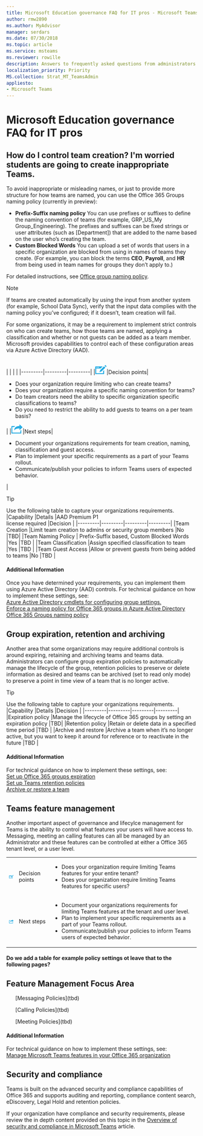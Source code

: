 ```yaml
---
title: Microsoft Education governance FAQ for IT pros - Microsoft Teams
author: rmw2890
ms.author: MyAdvisor
manager: serdars
ms.date: 07/30/2018
ms.topic: article
ms.service: msteams
ms.reviewer: rowille
description: Answers to frequently asked questions from administrators of Microsoft Education teams who use Teams.
localization_priority: Priority
MS.collection: Strat_MT_TeamsAdmin
appliesto:
- Microsoft Teams
---
```


# Microsoft Education governance FAQ for IT pros

## How do I control team creation?  I'm worried students are going to create inappropriate Teams.

To avoid inappropriate or misleading names, or just to provide more structure for how teams are named, you can use the Office 365 Groups naming policy (currently in preview):

-   **Prefix-Suffix naming policy** You can use prefixes or suffixes to define the naming convention of teams (for example, GRP_US_My Group_Engineering). The prefixes and suffixes can be fixed strings or user attributes (such as [Department]) that are added to the name based on the user who’s creating the team.
-   **Custom Blocked Words** You can upload a set of words that users in a specific organization are blocked from using in names of teams they create. (For example, you can block the terms **CEO**, **Payroll**, and **HR** from being used in team names for groups they don’t apply to.)

For detailed instructions, see [Office group naming policy](https://support.office.com/article/office-365-groups-naming-policy-6ceca4d3-cad1-4532-9f0f-d469dfbbb552).

> [!Note]
> If teams are created automatically by using the input from another system (for example,  School Data Sync), verify that the input data complies with the naming policy you’ve configured; if it doesn’t, team creation will fail.





For some organizations, it may be a requirement to implement strict controls on who can create teams, how those teams are named, applying a classification and whether or not guests can be added as a team member. Microsoft provides capabilities to control each of these configuration areas via Azure Active Directory (AAD). 

<br>
|         |         |         |
|---------|---------|---------|
|<img src="media/audio_conferencing_image7.png" />|Decision points|<ul><li>Does your organization require limiting who can create teams?</li><li>Does your organization require a specific naming convention for teams?</li><li>Do team creators need the ability to specific organization specific classifications to teams?</li><li>Do you need to restrict the ability to add guests to teams on a per team basis?</li></ul>|
|<img src="media/audio_conferencing_image9.png" />|Next steps|<ul><li>Document your organizations requirements for team creation, naming, classification and guest access.</li><li>Plan to implement your specific requirements as a part of your Teams rollout.</li><li>Communicate/publish your policies to inform Teams users of expected behavior.</li></ul>|

> [!TIP]
Use the following table to capture your organizations requirements.
|Capability |Details |AAD Premium P1 <br> license required |Decision |
|---------|---------|---------|---------|
|Team Creation |Limit team creation to admins or security group members |No |TBD|
|Team Naming Policy | Prefix-Suffix based, Custom Blocked Words |Yes |TBD |
|Team Classification |Assign specified classification to team |Yes |TBD |
|Team Guest Access |Allow or prevent guests from being added to teams |No |TBD |


#### Additional Information
Once you have determined your requirements, you can implement them using Azure Active Directory (AAD) controls. For technical guidance on how to implement these settings, see: <br>
[Azure Active Directory cmdlets for configuring group settings.](https://docs.microsoft.com/en-us/azure/active-directory/users-groups-roles/groups-settings-cmdlets) <br>
[Enforce a naming policy for Office 365 groups in Azure Active Directory](https://docs.microsoft.com/en-us/azure/active-directory/users-groups-roles/groups-naming-policy) <br>
[Office 365 Groups naming policy](https://support.office.com/article/office-365-groups-naming-policy-6ceca4d3-cad1-4532-9f0f-d469dfbbb552) <br>


## Group expiration, retention and archiving
Another area that some organizations may require additional controls is around expiring, retaining and archiving teams and teams data. Administrators can configure group expiration policies to automatically manage the lifecycle of the group, retention policies to preserve or delete information as desired and teams can be archived (set to read only mode) to preserve a point in time view of a team that is no longer active.

> [!TIP]
Use the following table to capture your organizations requirements.
|Capability |Details |Decision |
|---------|---------|---------|---------|
|Expiration policy |Manage the lifecycle of Office 365 groups by setting an expiration policy |TBD|
|Retention policy |Retain or delete data in a specified time period |TBD |
|Archive and restore |Archive a team when it’s no longer active, but you want to keep it around for reference or to reactivate in the future |TBD |

#### Additional Information
For technical guidance on how to implement these settings, see: <br>
[Set up Office 365 groups expiration](https://docs.microsoft.com/en-us/azure/active-directory/users-groups-roles/groups-lifecycle) <br>
[Set up Teams retention policies](https://docs.microsoft.com/en-us/MicrosoftTeams/security-compliance-overview#retention-policies) <br>
[Archive or restore a team](https://support.office.com/en-us/article/archive-or-restore-a-team-dc161cfd-b328-440f-974b-5da5bd98b5a7?ui=en-US&rs=en-001&ad=US) <br>


## Teams feature management
Another important aspect of governance and lifecylce management for Teams is the ability to control what features your users will have access to. Messaging, meeting an calling features can all be managed by an Administrator and these features can be controlled at either a Office 365 tenant level, or a user level. 


|         |         |         |
|---------|---------|---------|
|<img src="media/audio_conferencing_image7.png" />|Decision points|<ul><li>Does your organization require limiting Teams features for your entire tenant?</li><li>Does your organization require limiting Teams features for specific users?</li></ul>|
|<img src="media/audio_conferencing_image9.png" />|Next steps|<ul><li>Document your organizations requirements for limiting Teams features at the tenant and user level.</li><li>Plan to implement your specific requirements as a part of your Teams rollout.</li><li>Communicate/publish your policies to inform Teams users of expected behavior.</li></ul>|

#### Do we add a table for example policy settings ot leave that to the following pages?

## Feature Management Focus Area
<ul>[Messaging Policies](tbd)</ul>
<ul>[Calling Policies](tbd)</ul>
<ul>[Meeting Policies](tbd)</ul>

#### Additional Information
For technical guidance on how to implement these settings, see: <br>
[Manage Microsoft Teams features in your Office 365 organization](https://docs.microsoft.com/en-us/MicrosoftTeams/enable-features-office-365) <br>

## Security and compliance
Teams is built on the advanced security and compliance capabilities of Office 365 and supports auditing and reporting, compliance content search, eDiscovery, Legal Hold and retention policies. 

If your organization have compliance and security requirements, please review the in depth content provided on this topic in the [Overview of security and compliance in Microsoft Teams](https://docs.microsoft.com/en-us/MicrosoftTeams/security-compliance-overview) article.

